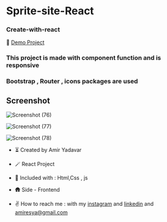 # Sprite-site-React

### Create-with-react

🔭 [Demo Project](https://sprite-react.netlify.app/)


### This project is made with component function and is responsive

### Bootstrap , Router , icons packages are used

## Screenshot 

![Screenshot (76)](https://user-images.githubusercontent.com/110972269/206860195-abbee182-9d28-462a-a21d-88c17c9c9f7a.png)

![Screenshot (77)](https://user-images.githubusercontent.com/110972269/206860201-c648f938-db03-4673-abae-7aac5a71a606.png)

![Screenshot (78)](https://user-images.githubusercontent.com/110972269/206860204-cc5fe996-35f7-4df9-be6b-250607e1626e.png)


- ⏳ Created by Amir Yadavar

- 🪄 React Project

- 🔧 Included with : Html,Css , js

- 🛖 Side - Frontend

- ✌️ How to reach me : with my [instagram](https://instagram.com/amir_yadavar_?igshid=YmMyMTA2M2Y=) and [linkedin](https://www.linkedin.com/in/amir-yadavar-269904242/) and amiresya@gmail.com
